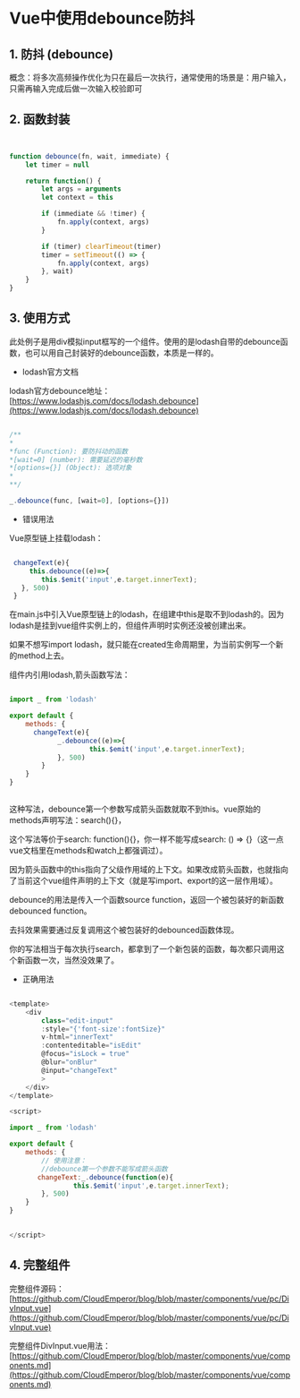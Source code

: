 # Vue中使用debounce防抖

## 1. 防抖 (debounce)

概念：将多次高频操作优化为只在最后一次执行，通常使用的场景是：用户输入，只需再输入完成后做一次输入校验即可

## 2. 函数封装

```javascript


function debounce(fn, wait, immediate) {
    let timer = null

    return function() {
        let args = arguments
        let context = this

        if (immediate && !timer) {
            fn.apply(context, args)
        }

        if (timer) clearTimeout(timer)
        timer = setTimeout(() => {
            fn.apply(context, args)
        }, wait)
    }
}


```

## 3. 使用方式

此处例子是用div模拟input框写的一个组件。使用的是lodash自带的debounce函数，也可以用自己封装好的debounce函数，本质是一样的。


- lodash官方文档

lodash官方debounce地址：[https://www.lodashjs.com/docs/lodash.debounce](https://www.lodashjs.com/docs/lodash.debounce)

```javascript

/**
*
*func (Function): 要防抖动的函数
*[wait=0] (number): 需要延迟的毫秒数
*[options={}] (Object): 选项对象
*
**/

_.debounce(func, [wait=0], [options={}])


```


- 错误用法

Vue原型链上挂载lodash：

```javascript

 changeText(e){
     this.debounce((e)=>{
        this.$emit('input',e.target.innerText); 
   }, 500)
 }

```

在main.js中引入Vue原型链上的lodash，在组建中this是取不到lodash的。因为lodash是挂到vue组件实例上的，但组件声明时实例还没被创建出来。

如果不想写import lodash，就只能在created生命周期里，为当前实例写一个新的method上去。

组件内引用lodash,箭头函数写法：

```javascript

import _ from 'lodash'

export default {
    methods: {  
      changeText(e){
            _.debounce((e)=>{
                    this.$emit('input',e.target.innerText); 
            }, 500)
        }
    }
}
 

```

这种写法，debounce第一个参数写成箭头函数就取不到this。vue原始的methods声明写法：search(){}，

这个写法等价于search: function(){}，你一样不能写成search: () => {}（这一点vue文档里在methods和watch上都强调过）。

因为箭头函数中的this指向了父级作用域的上下文。如果改成箭头函数，也就指向了当前这个vue组件声明的上下文（就是写import、export的这一层作用域）。

debounce的用法是传入一个函数source function，返回一个被包装好的新函数debounced function。

去抖效果需要通过反复调用这个被包装好的debounced函数体现。

你的写法相当于每次执行search，都拿到了一个新包装的函数，每次都只调用这个新函数一次，当然没效果了。

- 正确用法

```javascript

<template>
    <div 
        class="edit-input" 
        :style="{'font-size':fontSize}"
        v-html="innerText"
        :contenteditable="isEdit"
        @focus="isLock = true"
        @blur="onBlur"
        @input="changeText"
        >
    </div>
</template>

<script>

import _ from 'lodash'

export default {
    methods: {  
        // 使用注意：
        //debounce第一个参数不能写成箭头函数
       changeText:_.debounce(function(e){
                this.$emit('input',e.target.innerText); 
        }, 500)
    }
}
 

</script>

```

## 4. 完整组件

完整组件源码：[https://github.com/CloudEmperor/blog/blob/master/components/vue/pc/DivInput.vue](https://github.com/CloudEmperor/blog/blob/master/components/vue/pc/DivInput.vue)

完整组件DivInput.vue用法：[https://github.com/CloudEmperor/blog/blob/master/components/vue/components.md](https://github.com/CloudEmperor/blog/blob/master/components/vue/components.md)


